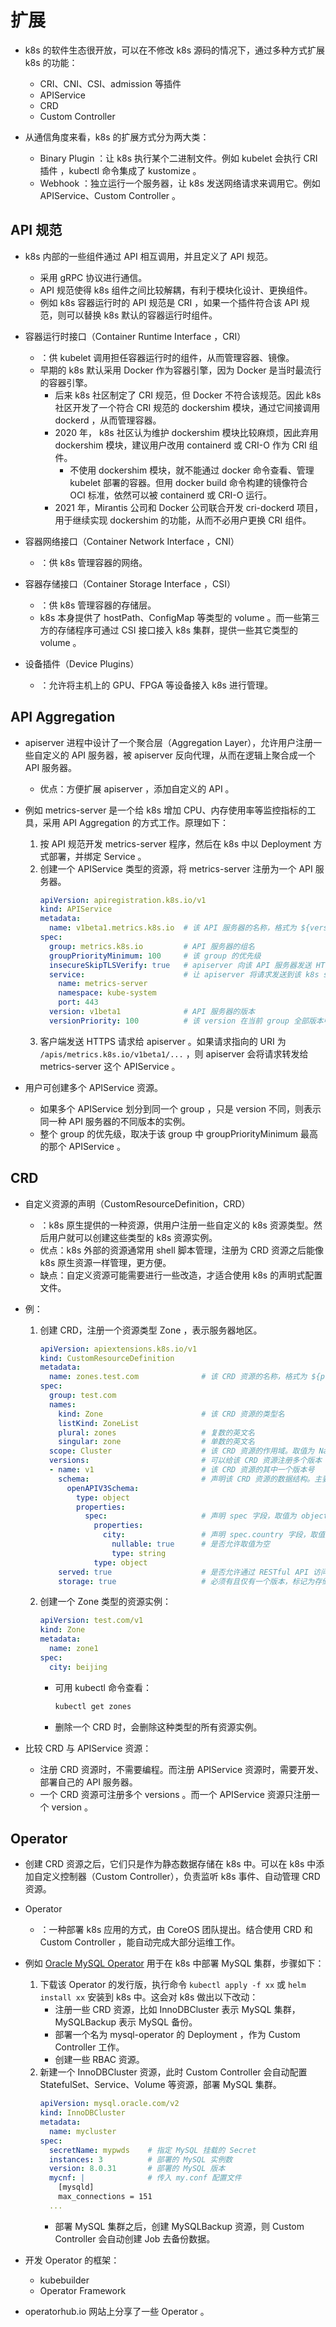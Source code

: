 # 扩展

- k8s 的软件生态很开放，可以在不修改 k8s 源码的情况下，通过多种方式扩展 k8s 的功能：
  - CRI、CNI、CSI、admission 等插件
  - APIService
  - CRD
  - Custom Controller

- 从通信角度来看，k8s 的扩展方式分为两大类：
  - Binary Plugin ：让 k8s 执行某个二进制文件。例如 kubelet 会执行 CRI 插件 ，kubectl 命令集成了 kustomize 。
  - Webhook ：独立运行一个服务器，让 k8s 发送网络请求来调用它。例如 APIService、Custom Controller 。

## API 规范

- k8s 内部的一些组件通过 API 相互调用，并且定义了 API 规范。
  - 采用 gRPC 协议进行通信。
  - API 规范使得 k8s 组件之间比较解耦，有利于模块化设计、更换组件。
  - 例如 k8s 容器运行时的 API 规范是 CRI ，如果一个插件符合该 API 规范，则可以替换 k8s 默认的容器运行时组件。

- 容器运行时接口（Container Runtime Interface ，CRI）
  - ：供 kubelet 调用担任容器运行时的组件，从而管理容器、镜像。
  - 早期的 k8s 默认采用 Docker 作为容器引擎，因为 Docker 是当时最流行的容器引擎。
    - 后来 k8s 社区制定了 CRI 规范，但 Docker 不符合该规范。因此 k8s 社区开发了一个符合 CRI 规范的 dockershim 模块，通过它间接调用 dockerd ，从而管理容器。
    - 2020 年， k8s 社区认为维护 dockershim 模块比较麻烦，因此弃用 dockershim 模块，建议用户改用 containerd 或 CRI-O 作为 CRI 组件。
      - 不使用 dockershim 模块，就不能通过 docker 命令查看、管理 kubelet 部署的容器。但用 docker build 命令构建的镜像符合 OCI 标准，依然可以被 containerd 或 CRI-O 运行。
    - 2021 年，Mirantis 公司和 Docker 公司联合开发 cri-dockerd 项目，用于继续实现 dockershim 的功能，从而不必用户更换 CRI 组件。

- 容器网络接口（Container Network Interface ，CNI）
  - ：供 k8s 管理容器的网络。

- 容器存储接口（Container Storage Interface ，CSI）
  - ：供 k8s 管理容器的存储层。
  - k8s 本身提供了 hostPath、ConfigMap 等类型的 volume 。而一些第三方的存储程序可通过 CSI 接口接入 k8s 集群，提供一些其它类型的 volume 。

- 设备插件（Device Plugins）
  - ：允许将主机上的 GPU、FPGA 等设备接入 k8s 进行管理。

## API Aggregation

- apiserver 进程中设计了一个聚合层（Aggregation Layer），允许用户注册一些自定义的 API 服务器，被 apiserver 反向代理，从而在逻辑上聚合成一个 API 服务器。
  - 优点：方便扩展 apiserver ，添加自定义的 API 。

- 例如 metrics-server 是一个给 k8s 增加 CPU、内存使用率等监控指标的工具，采用 API Aggregation 的方式工作。原理如下：
  1. 按 API 规范开发 metrics-server 程序，然后在 k8s 中以 Deployment 方式部署，并绑定 Service 。
  2. 创建一个 APIService 类型的资源，将 metrics-server 注册为一个 API 服务器。
      ```yml
      apiVersion: apiregistration.k8s.io/v1
      kind: APIService
      metadata:
        name: v1beta1.metrics.k8s.io  # 该 API 服务器的名称，格式为 ${version}.${group}
      spec:
        group: metrics.k8s.io         # API 服务器的组名
        groupPriorityMinimum: 100     # 该 group 的优先级
        insecureSkipTLSVerify: true   # apiserver 向该 API 服务器发送 HTTPS 请求时，是否跳过 TLS 认证
        service:                      # 让 apiserver 将请求发送到该 k8s service ，从而调用该 API 服务器
          name: metrics-server
          namespace: kube-system
          port: 443
        version: v1beta1              # API 服务器的版本
        versionPriority: 100          # 该 version 在当前 group 全部版本中的优先级
      ```
  3. 客户端发送 HTTPS 请求给 apiserver 。如果请求指向的 URI 为 `/apis/metrics.k8s.io/v1beta1/...` ，则 apiserver 会将请求转发给 metrics-server 这个 APIService 。

- 用户可创建多个 APIService 资源。
  - 如果多个 APIService 划分到同一个 group ，只是 version 不同，则表示同一种 API 服务器的不同版本的实例。
  - 整个 group 的优先级，取决于该 group 中 groupPriorityMinimum 最高的那个 APIService 。

## CRD

- 自定义资源的声明（CustomResourceDefinition，CRD）
  - ：k8s 原生提供的一种资源，供用户注册一些自定义的 k8s 资源类型。然后用户就可以创建这些类型的 k8s 资源实例。
  - 优点：k8s 外部的资源通常用 shell 脚本管理，注册为 CRD 资源之后能像 k8s 原生资源一样管理，更方便。
  - 缺点：自定义资源可能需要进行一些改造，才适合使用 k8s 的声明式配置文件。

- 例：
  1. 创建 CRD，注册一个资源类型 Zone ，表示服务器地区。
      ```yml
      apiVersion: apiextensions.k8s.io/v1
      kind: CustomResourceDefinition
      metadata:
        name: zones.test.com              # 该 CRD 资源的名称，格式为 ${plural}.${group}
      spec:
        group: test.com
        names:
          kind: Zone                      # 该 CRD 资源的类型名
          listKind: ZoneList
          plural: zones                   # 复数的英文名
          singular: zone                  # 单数的英文名
        scope: Cluster                    # 该 CRD 资源的作用域。取值为 Namespaced 表示单个命名空间，取值为 Cluster 表示整个集群
        versions:                         # 可以给该 CRD 资源注册多个版本
        - name: v1                        # 该 CRD 资源的其中一个版本号
          schema:                         # 声明该 CRD 资源的数据结构。主要是配置文件中，各个字段的名称、数据类型
            openAPIV3Schema:
              type: object
              properties:
                spec:                     # 声明 spec 字段，取值为 object 类型，并通过 properties 声明子字段
                  properties:
                    city:                 # 声明 spec.country 字段，取值为 string 类型
                      nullable: true      # 是否允许取值为空
                      type: string
                  type: object
          served: true                    # 是否允许通过 RESTful API 访问该 CRD 资源
          storage: true                   # 必须有且仅有一个版本，标记为存储版本
      ```
  2. 创建一个 Zone 类型的资源实例：
      ```yml
      apiVersion: test.com/v1
      kind: Zone
      metadata:
        name: zone1
      spec:
        city: beijing
      ```
      - 可用 kubectl 命令查看：
        ```sh
        kubectl get zones
        ```
      - 删除一个 CRD 时，会删除这种类型的所有资源实例。

- 比较 CRD 与 APIService 资源：
  - 注册 CRD 资源时，不需要编程。而注册 APIService 资源时，需要开发、部署自己的 API 服务器。
  - 一个 CRD 资源可注册多个 versions 。而一个 APIService 资源只注册一个 version 。

## Operator

- 创建 CRD 资源之后，它们只是作为静态数据存储在 k8s 中。可以在 k8s 中添加自定义控制器（Custom Controller），负责监听 k8s 事件、自动管理 CRD 资源。
- Operator
  - ：一种部署 k8s 应用的方式，由 CoreOS 团队提出。结合使用 CRD 和 Custom Controller ，能自动完成大部分运维工作。

- 例如 [Oracle MySQL Operator](https://dev.mysql.com/doc/mysql-operator/en/mysql-operator-preface.html) 用于在 k8s 中部署 MySQL 集群，步骤如下：
  1. 下载该 Operator 的发行版，执行命令 `kubectl apply -f xx` 或 `helm install xx` 安装到 k8s 中。这会对 k8s 做出以下改动：
      - 注册一些 CRD 资源，比如 InnoDBCluster 表示 MySQL 集群，MySQLBackup 表示 MySQL 备份。
      - 部署一个名为 mysql-operator 的 Deployment ，作为 Custom Controller 工作。
      - 创建一些 RBAC 资源。
  2. 新建一个 InnoDBCluster 资源，此时 Custom Controller 会自动配置 StatefulSet、Service、Volume 等资源，部署 MySQL 集群。
      ```yml
      apiVersion: mysql.oracle.com/v2
      kind: InnoDBCluster
      metadata:
        name: mycluster
      spec:
        secretName: mypwds    # 指定 MySQL 挂载的 Secret
        instances: 3          # 部署的 MySQL 实例数
        version: 8.0.31       # 部署的 MySQL 版本
        mycnf: |              # 传入 my.conf 配置文件
          [mysqld]
          max_connections = 151
        ...
      ```
      - 部署 MySQL 集群之后，创建 MySQLBackup 资源，则 Custom Controller 会自动创建 Job 去备份数据。

- 开发 Operator 的框架：
  - kubebuilder
  - Operator Framework
- operatorhub.io 网站上分享了一些 Operator 。
